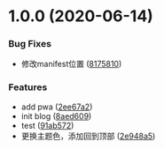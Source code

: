 # 1.0.0 (2020-06-14)


### Bug Fixes

* 修改manifest位置 ([8175810](https://github.com/SethLee23/vuepress-blog/commit/81758104aebec3b991de16bce97e81d69d7ce2f1))


### Features

* add pwa ([2ee67a2](https://github.com/SethLee23/vuepress-blog/commit/2ee67a23d8cc7fa46ed0dd447a8a86dc9f7fb7b0))
* init blog ([8aed609](https://github.com/SethLee23/vuepress-blog/commit/8aed6095c0c2ea3faadcc1a916a718917cadd294))
* test ([91ab572](https://github.com/SethLee23/vuepress-blog/commit/91ab5727eb84f58d82b55cc76a7032361cf42ef8))
* 更换主题色，添加回到顶部 ([2e948a5](https://github.com/SethLee23/vuepress-blog/commit/2e948a52166fcbb21856bf06aa24ac2a2ea4e010))



